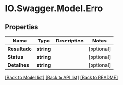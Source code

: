 # IO.Swagger.Model.Erro
## Properties

Name | Type | Description | Notes
------------ | ------------- | ------------- | -------------
**Resultado** | **string** |  | [optional] 
**Status** | **string** |  | [optional] 
**Detalhes** | **string** |  | [optional] 

[[Back to Model list]](../README.md#documentation-for-models) [[Back to API list]](../README.md#documentation-for-api-endpoints) [[Back to README]](../README.md)

